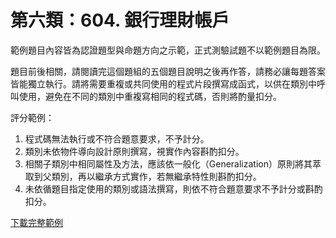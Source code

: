 # 第六類：604. 銀行理財帳戶

範例題目內容皆為認證題型與命題方向之示範，正式測驗試題不以範例題目為限。

<div class="alert alert-info">題目前後相關，請閱讀完這個題組的五個題目說明之後再作答，請務必讓每題答案皆能獨立執行。請將需要重複或共同使用的程式片段撰寫成函式，以供在類別中呼叫使用，避免在不同的類別中重複寫相同的程式碼，否則將酌量扣分。</div>

評分範例：

1. 程式碼無法執行或不符合題意要求，不予計分。
2. 類別未依物件導向設計原則撰寫，視實作內容斟酌扣分。
3. 相關子類別中相同屬性及方法，應該依一般化（Generalization）原則將其萃取到父類別，再以繼承方式實作，若無繼承特性則斟酌扣分。
4. 未依循題目指定使用的類別或語法撰寫，則依不符合題意要求不予計分或斟酌扣分。

<a href="https://www.dropbox.com/s/cylty5v8y3z4puw/604.zip">下載完整範例</a>
